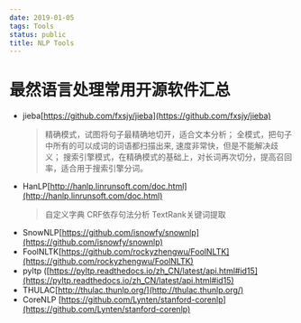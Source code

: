 ```yaml
---
date: 2019-01-05
tags: Tools
status: public
title: NLP Tools
---
```

# 最然语言处理常用开源软件汇总
* jieba[https://github.com/fxsjy/jieba](https://github.com/fxsjy/jieba)
    > 精确模式，试图将句子最精确地切开，适合文本分析；
    >全模式，把句子中所有的可以成词的词语都扫描出来, 速度非常快，但是不能解决歧义；
    >搜索引擎模式，在精确模式的基础上，对长词再次切分，提高召回率，适合用于搜索引擎分词。
* HanLP[http://hanlp.linrunsoft.com/doc.html](http://hanlp.linrunsoft.com/doc.html)
    >  自定义字典
    > CRF依存句法分析
    > TextRank关键词提取
* SnowNLP[https://github.com/isnowfy/snownlp](https://github.com/isnowfy/snownlp)
* FoolNLTK[https://github.com/rockyzhengwu/FoolNLTK](https://github.com/rockyzhengwu/FoolNLTK)
* pyltp ([https://pyltp.readthedocs.io/zh_CN/latest/api.html#id15](https://pyltp.readthedocs.io/zh_CN/latest/api.html#id15)
* THULAC[http://thulac.thunlp.org/](http://thulac.thunlp.org/)
* CoreNLP [https://github.com/Lynten/stanford-corenlp](https://github.com/Lynten/stanford-corenlp)